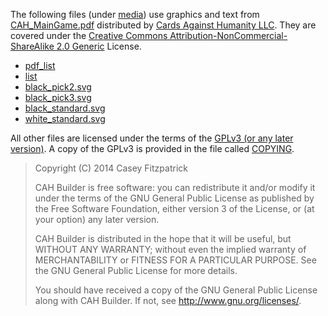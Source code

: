 The following files (under [media](media/)) use graphics and text from [CAH_MainGame.pdf](http://s3.amazonaws.com/cah/CAH_MainGame.pdf) distributed by [Cards Against Humanity LLC](http://cardsagainsthumanity.com/).
They are covered under the [Creative Commons Attribution-NonCommercial-ShareAlike 2.0 Generic](http://creativecommons.org/licenses/by-nc-sa/2.0/) License.

* [pdf_list](media/pdf_list)
* [list](media/list)
* [black_pick2.svg](media/black_pick2.svg)
* [black_pick3.svg](media/black_pick3.svg)
* [black_standard.svg](media/black_standard.svg)
* [white_standard.svg](media/white_standard.svg)

All other files are licensed under the terms of the [GPLv3 (or any later version)](http://www.gnu.org/licenses/gpl.html).
A copy of the GPLv3 is provided in the file called [COPYING](COPYING).

> Copyright (C) 2014 Casey Fitzpatrick
> 
> CAH Builder is free software: you can redistribute it and/or modify
> it under the terms of the GNU General Public License as published by
> the Free Software Foundation, either version 3 of the License, or
> (at your option) any later version.
> 
> CAH Builder is distributed in the hope that it will be useful,
> but WITHOUT ANY WARRANTY; without even the implied warranty of
> MERCHANTABILITY or FITNESS FOR A PARTICULAR PURPOSE.  See the
> GNU General Public License for more details.
> 
> You should have received a copy of the GNU General Public License
> along with CAH Builder.  If not, see <http://www.gnu.org/licenses/>.

